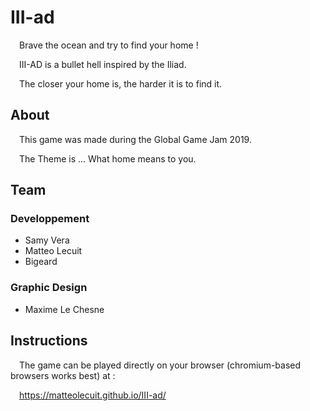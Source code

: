 # III-ad

&ensp;&ensp;Brave the ocean and try to find your home !

&ensp;&ensp;III-AD is a bullet hell inspired by the Iliad.

&ensp;&ensp;The closer your home is, the harder it is to find it.
## About
&ensp;&ensp;This game was made during the Global Game Jam 2019.

&ensp;&ensp;The Theme is ... What home means to you.

## Team

### Developpement
* Samy Vera
* Matteo Lecuit
* Bigeard
### Graphic Design
* Maxime Le Chesne

## Instructions
&ensp;&ensp;The game can be played directly on your browser (chromium-based browsers works best) at :

&ensp;&ensp;https://matteolecuit.github.io/III-ad/
